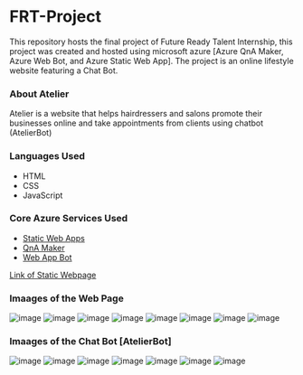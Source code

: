 # FRT-Project
This repository hosts the final project of Future Ready Talent Internship, this project was created and hosted using microsoft azure [Azure QnA Maker, Azure Web Bot, and Azure Static Web App]. The project is an online lifestyle website featuring a Chat Bot.

### About Atelier
Atelier is a website that helps hairdressers and salons promote their businesses online and take appointments from clients using chatbot (AtelierBot)

### Languages Used
  - HTML
  - CSS
  - JavaScript

### Core Azure Services Used
  - [Static Web Apps](https://azure.microsoft.com/en-us/services/app-service/static/#overview)
  - [QnA Maker](https://www.qnamaker.ai/)
  - [Web App Bot](https://azure.microsoft.com/en-us/services/bot-services/#get-started)

[Link of Static Webpage](https://victorious-coast-01eb17110.1.azurestaticapps.net/)

### Imaages of the Web Page

![image](https://user-images.githubusercontent.com/62836969/186691404-618468fd-b858-4c68-ae6c-e6c30cf3d520.png)
![image](https://user-images.githubusercontent.com/62836969/186691533-36297570-a06a-472d-a9aa-273ba0e8df01.png)
![image](https://user-images.githubusercontent.com/62836969/186691805-3c008e48-cd83-473b-a7a2-351ab980acd6.png)
![image](https://user-images.githubusercontent.com/62836969/186691997-48f49cfc-9000-476b-910d-5004b77a0a50.png)
![image](https://user-images.githubusercontent.com/62836969/186692129-f2436141-7568-453c-8860-813f3849adc1.png)
![image](https://user-images.githubusercontent.com/62836969/186692195-d2542aee-e851-4898-b230-bae82ac505d8.png)
![image](https://user-images.githubusercontent.com/62836969/186692316-94afd37b-ceb2-4ad0-9d2a-c58f43e58da8.png)
![image](https://user-images.githubusercontent.com/62836969/186692408-85ca2762-8508-48e0-9ec5-ccbbabfd9a55.png)


### Imaages of the Chat Bot [AtelierBot]

![image](https://user-images.githubusercontent.com/62836969/186692801-c499ec1d-3d59-4ff9-82ab-e11032683146.png)
![image](https://user-images.githubusercontent.com/62836969/186692956-7dcbc209-2709-4845-a8bb-5a9e8d24358c.png)
![image](https://user-images.githubusercontent.com/62836969/186693095-4c6c4d54-7b5e-40e7-b98f-1000d24d7fed.png)
![image](https://user-images.githubusercontent.com/62836969/186693217-0adbe3fa-e9d4-4fe6-942a-b6b77b587815.png)
![image](https://user-images.githubusercontent.com/62836969/186693317-66cd065b-d0c5-4eb6-83ff-1f3560bfec04.png)
![image](https://user-images.githubusercontent.com/62836969/186693597-82c4ceb9-207d-40f7-9f7f-3ae833f3b3c0.png)
![image](https://user-images.githubusercontent.com/62836969/186693663-bdfa5d39-c31d-4e89-a1b6-c1ac4335102e.png)
